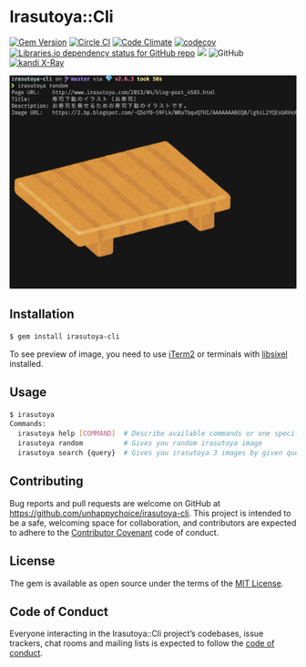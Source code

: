 # Irasutoya::Cli

[![Gem Version](https://badge.fury.io/rb/irasutoya-cli.svg)](https://badge.fury.io/rb/irasutoya-cli)
[![Circle CI](https://circleci.com/gh/unhappychoice/irasutoya-cli.svg?style=shield)](https://circleci.com/gh/unhappychoice/irasutoya-cli)
[![Code Climate](https://codeclimate.com/github/unhappychoice/irasutoya-cli/badges/gpa.svg)](https://codeclimate.com/github/unhappychoice/irasutoya-cli)
[![codecov](https://codecov.io/gh/unhappychoice/irasutoya-cli/branch/master/graph/badge.svg)](https://codecov.io/gh/unhappychoice/irasutoya-cli)
[![Libraries.io dependency status for GitHub repo](https://img.shields.io/librariesio/github/unhappychoice/irasutoya-cli.svg)](https://libraries.io/github/unhappychoice/irasutoya-cli)
![](http://ruby-gem-downloads-badge.herokuapp.com/irasutoya-cli?type=total)
![GitHub](https://img.shields.io/github/license/unhappychoice/irasutoya-cli.svg)
[![kandi X-Ray](https://kandi.openweaver.com/badges/xray.svg)](https://kandi.openweaver.com/ruby/unhappychoice/irasutoya-cli)

![](./images/example.png)

## Installation

```sh
$ gem install irasutoya-cli
```

To see preview of image, you need to use [iTerm2](https://iterm2.com/index.html) or terminals with [libsixel](https://github.com/saitoha/libsixel) installed.

## Usage

```sh
$ irasutoya
Commands:
  irasutoya help [COMMAND]  # Describe available commands or one specific command
  irasutoya random          # Gives you random irasutoya image
  irasutoya search {query}  # Gives you irasutoya 3 images by given query
```

## Contributing

Bug reports and pull requests are welcome on GitHub at https://github.com/unhappychoice/irasutoya-cli. This project is intended to be a safe, welcoming space for collaboration, and contributors are expected to adhere to the [Contributor Covenant](http://contributor-covenant.org) code of conduct.

## License

The gem is available as open source under the terms of the [MIT License](https://opensource.org/licenses/MIT).

## Code of Conduct

Everyone interacting in the Irasutoya::Cli project’s codebases, issue trackers, chat rooms and mailing lists is expected to follow the [code of conduct](https://github.com/unhappychoice/irasutoya-cli/blob/master/CODE_OF_CONDUCT.md).
